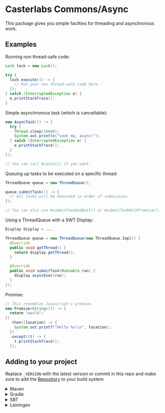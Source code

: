 # Casterlabs Commons/Async

This package gives you simple facilties for threading and asynchronous work.

## Examples

Running non thread-safe code:

```java
Lock lock = new Lock();

try {
  lock.execute(() -> {
    // Run your non thread-safe code here.
  });
} catch (InterruptedException e) {
  e.printStackTrace();
}
```

Simple asynchronous task (which is cancellable):

```java
new AsyncTask(() -> {
  try {
    Thread.sleep(10000);
    System.out.println("Look ma, async!");
  } catch (InterruptedException e) {
    e.printStackTrace();
  }
});

// You can call #cancel() if you want.
```

Queuing up tasks to be executed on a specific thread:

```java
ThreadQueue queue = new ThreadQueue();

queue.submitTask(() -> {
  // All tasks will be executed in order of submission.
});

// You can also use #submitTaskAndWait() or #submitTaskWithPromise().
```

Using a ThreadQueue with a SWT Display:

```java
Display display = ...

ThreadQueue queue = new ThreadQueue(new ThreadQueue.Impl() {
  @Override
  public void getThread() {
    return display.getThread();
  }

  @Override
  public void submitTask(Runnable run) {
    display.asyncExec(run);
  }
});
```

Promise:

```java
// This resembles Javascript's promise.
new Promise<String>(() -> {
  return "world";
})
  .then((location) -> {
    System.out.printf("Hello %s!\n", location);
  })
  .except((t) -> {
    t.printStackTrace();
  });
```

## Adding to your project

Replace `_VERSION` with the latest version or commit in this repo and make sure to add the [Repository](https://github.com/Casterlabs/Commons#Repository) to your build system.

<details>
  <summary>Maven</summary>
  
  ```xml
    <dependency>
        <groupId>co.casterlabs.Commons</groupId>
        <artifactId>Async</artifactId>
        <version>_VERSION</version>
    </dependency>
  ```
</details>

<details>
  <summary>Gradle</summary>
  
  ```gradle
	dependencies {
        implementation 'co.casterlabs:Commons.Async:_VERSION'
	}
  ```
</details>

<details>
  <summary>SBT</summary>
  
  ```
libraryDependencies += "co.casterlabs.Commons" % "Async" % "_VERSION"
  ```
</details>

<details>
  <summary>Leiningen</summary>
  
  ```
:dependencies [[co.casterlabs.Commons/Async "_VERSION"]]	
  ```
</details>
